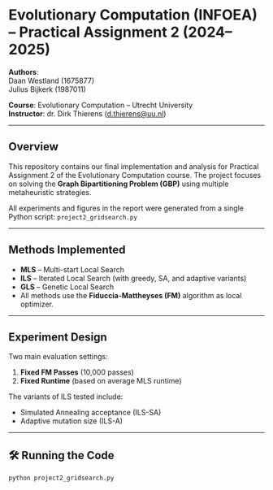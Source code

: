 # Evolutionary Computation (INFOEA) – Practical Assignment 2 (2024–2025)

**Authors**:  
Daan Westland (1675877)  
Julius Bijkerk (1987011)

**Course**: Evolutionary Computation – Utrecht University  
**Instructor**: dr. Dirk Thierens (d.thierens@uu.nl)

---

## Overview

This repository contains our final implementation and analysis for Practical Assignment 2 of the Evolutionary Computation course. The project focuses on solving the **Graph Bipartitioning Problem (GBP)** using multiple metaheuristic strategies.

All experiments and figures in the report were generated from a single Python script: `project2_gridsearch.py`

---

## Methods Implemented

- **MLS** – Multi-start Local Search  
- **ILS** – Iterated Local Search (with greedy, SA, and adaptive variants)  
- **GLS** – Genetic Local Search  
- All methods use the **Fiduccia-Mattheyses (FM)** algorithm as local optimizer.

---

## Experiment Design

Two main evaluation settings:
1. **Fixed FM Passes** (10,000 passes)
2. **Fixed Runtime** (based on average MLS runtime)

The variants of ILS tested include:
- Simulated Annealing acceptance (ILS-SA)
- Adaptive mutation size (ILS-A)

---

## 🛠️ Running the Code

```bash
python project2_gridsearch.py
